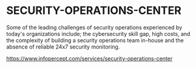# SECURITY-OPERATIONS-CENTER
Some of the leading challenges of security operations experienced by today's organizations include; the cybersecurity skill gap, high costs, and the complexity of building a security operations team in-house and the absence of reliable 24x7 security monitoring.

https://www.infopercept.com/services/security-operations-center
